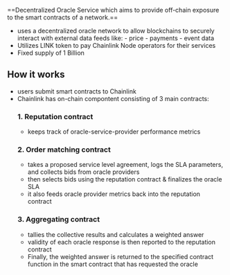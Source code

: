 ==Decentralized Oracle Service which aims to provide off-chain exposure to the smart contracts of a network.==
- uses a decentralized oracle network to allow blockchains to securely interact with external data feeds like:
        - price
        - payments
        - event data
- Utilizes LINK token to pay Chainlink Node operators for their services
- Fixed supply of 1 Billion

## How it works
- users submit smart contracts to Chainlink
- Chainlink has on-chain compontent consisting of 3 main contracts:
    ### 1. Reputation contract
    - keeps track of oracle-service-provider performance metrics 
    ### 2. Order matching contract
    - takes a proposed service level agreement, logs the SLA parameters, and collects bids from oracle providers
    - then selects bids using the reputation contract & finalizes the oracle SLA
    - it also feeds oracle provider metrics back into the reputation contract
    ### 3. Aggregating contract
    - tallies the collective results and calculates a weighted answer
    - validity of each oracle response is then reported to the reputation contract
    - Finally, the weighted answer is returned to the specified contract function in the smart contract that has requested the oracle